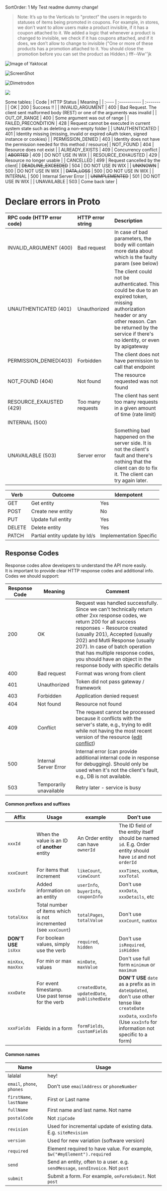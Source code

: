 SortOrder: 1
My Test readme dummy change!


> Note: 
> It’s up to the Verticals to "protect" the users in regards to statuses of items being promoted in coupons. 
> For example, in stores, we don’t want to allow users make a product invisible, if it has a coupon attached to it. We added a logic that whenever a product is changed to invisible, we check if it has coupons attached, and if it does, we don’t allow to change to invisible ("One or more of these products has a promotion attached to it. You should close the promotion before you can set the product as Hidden.)
> fff--Ww'׳jk



![Image of Yaktocat](https://octodex.github.com/images/yaktocat.png)


![ScreenShot](https://s3.amazonaws.com/wixplorer-readme-images/wix-docs-bazel%2Fintellij.png)


![Dimetrodon](https://s3.amazonaws.com/wixplorer-readme-images/wix-docs-bazel%2Fdimetrodon.jpg)


<img src="../../readme/rial.png" style="vertical-align:bottom;"/>

Some tables:
| Code | HTTP Status | Meaning | 
 | :---- | :----------- | :------- | 
| OK   | 200         | Success !! |
| INVALID_ARGUMENT | 400 | Bad Request. The client sent malformed body (REST) or one of the arguments was invalid |
| OUT_OF_RANGE | 400 | Some argument was out of range |
| FAILED_PRECONDITION | 428 | Request cannot be executed in current system state such as deleting a non-empty folder |
| UNAUTHENTICATED | 401 | Identity missing (missing, invalid or expired oAuth token, signed instance or cookies) |
| PERMISSION_DENIED | 403 | Identity does not have the permission needed for this method / resource|
| NOT_FOUND |  404 | Resource does not exist |
| ALREADY_EXISTS | 409 | Concurrency conflict |
| ~~ABORTED~~ | 409 |  DO NOT USE IN WIX |
| RESOURCE_EXHAUSTED | 429 | Resource no longer usable |
| CANCELLED | 499 | Request cancelled by the client|
| ~~DEADLINE_EXCEEDED~~ | 504 | DO NOT USE IN WIX |
| ~~UNKNOWN~~ | 500 | DO NOT USE IN WIX |
| ~~DATA_LOSS~~ | 500 | DO NOT USE IN WIX |
| INTERNAL | 500 | Internal Server Error |
| ~~UNIMPLEMENTED~~ | 501 | DO NOT USE IN WIX |
| UNAVAILABLE | 503 | Come back later |

# Declare errors in Proto

| RPC code (HTTP error code) | HTTP error string | Description |
| :---- | :---- | :---- |
| INVALID_ARGUMENT (400) | Bad request | In case of bad parameters, the body will contain more data about which is the faulty param (see below) |
| UNAUTHENTICATED (401) | Unauthorized | The client could not be authenticated. This could be due to an expired token, missing authorization header or any other reason. Can be returned by the service if there's no identity, or even by apigateway |
| PERMISSION_DENIED(403) | Forbidden | The client does not have permission to call that endpoint |
| NOT_FOUND (404) | Not found | The resource requested was not found |
| RESOURCE_EXAUSTED (429) | Too many requests | The client has sent too many requests in a given amount of time (rate limit) |
| INTERNAL (500) |
| UNAVAILABLE (503) | Server error | Something bad happened on the server side. It is not the client's fault and there's nothing that the client can do to fix it. The client can try again later. |



| Verb   | Outcome                       | Idempotent              |
| ------ | ----------------------------- | ----------------------- |
| GET    | Get entity                    | Yes                     |
| POST   | Create new entity             | No                      |
| PUT    | Update full entity            | Yes                     |
| DELETE | Delete entity                 | Yes                     |
| PATCH  | Partial entity update by Id/s | Implementation Specific |



## Response Codes

Response codes allow developers to understand the API more easily.  
It is important to provide clear HTTP response codes and additional info.  
Codes we should support:

| Response Code | Meaning                 | Comment                                                                                                                                                                                                                   |
| ------------- | ----------------------- | ------------------------------------------------------------------------------------------------------------------------------------------------------------------------------------------------------------------------- |
| 200           | OK                      | Request was handled successfully. Since we can't technically return other 2xx response codes, we return 200 for all success responses - Resource created (usually 201), Accepted (usually 202) and Mutli Response (usually 207). In case of batch operation that has multiple response codes, you should have an object in the response body with specific details |
| 400           | Bad request             | Format was wrong from client                                                                                                                                                                                              |
| 401           | Unauthorized            | Token did not pass gateway / framework                                                                                                                                                                                    |
| 403           | Forbidden               | Application denied request                                                                                                                                                                                                |
| 404           | Not found               | Resource not found                                                                                                                                                                                                        |
| 409           | Conflict                | The request cannot be processed because it conflicts with the server's state, e.g., trying to edit while not having the most recent version of the resource ([edit conflict](https://en.wikipedia.org/wiki/Edit_conflict)) |
| 500           | Internal Server Error   | Internal error (can provide additional internal code in response for debugging). Should only be used when it's not the client's fault, e.g., DB is not available.                                                           |
| 503           | Temporarily unavailable | Retry later - service is busy                                                                                                                                                                                             |




#### Common prefixes and suffixes
| Affix | Usage | example | Don't use |
| ----- | ----- | ------- | --------- |
| `xxxId` | When the value is an ID of __another__ entity |  An Order entity can have `ownerId` | The ID field of the entity itself should be named `id`. E.g. Order entity should have `id` and not `orderId`
| `xxxCount` | For items that increment | `likeCount`, `viewCount` | `xxxTimes`, `xxxNum`, `xxxTotal`
| `xxxInfo` | Added information on an entity | `userInfo`, `buyerInfo`, `couponInfo` | Don't use `xxxData`, `xxxDetails`, etc |
| `totalXxx` | Total number of items which is not incremented (see `xxxCount`) | `totalPages`, `totalValue` | Don't use `xxxCount`, `numXxx` |
| __DON'T USE__ `isXxx` | For boolean values, simply use the verb | `required`, `hidden` | Don't use `isRequired`, `isHidden` |
| `minXxx`, `maxXxx` | For min or max values | `minDate`, `maxValue` | Don't use full form `minimum` or `maximum` |
| `xxxDate` | For event timestamp. Use past tense for the verb | `createdDate`, `updatedDate`, `publishedDate` | __DON'T USE__ `date` as a prefix as in `dateUpdated`, don't use other tense like `createDate` |
| `xxxFields` | Fields in a form |`formFields`, `customFields` | `xxxData`, `xxxInfo` (Use `xxxInfo` for information not specific to a form) |


#### Common names
| Name | Usage | 
| ---- | ----- |
| lalalal| hey!|
| `email`, `phone`, `phones` | Don't use `emailAddress` or `phoneNumber` |
| `firstName`, `lastName` | First or Last name |
| `fullName` | First name and last name. Not name |
| `postalCode`  | Not `zipCode`|
| `revision` | Used for incremental update of existing data. E.g. `siteRevision` |
| `version` | Used for new variation (software version) |
| `required` | Element required to have value. For example, `$w("#myElement").required` |
| `send` | Send an entity, often to a user. e.g. `sendMessage`, `sendInvoice`. Not `post` |
| `submit` | Submit a form. For example, `onFormSubmit`. Not `post` |
